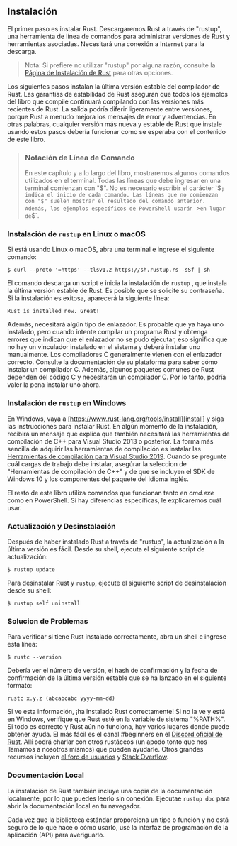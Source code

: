 ## Instalación

El primer paso es instalar Rust. Descargaremos Rust a través de "rustup", una
herramienta de línea de comandos para administrar versiones de Rust y herramientas asociadas. Necesitará
una conexión a Internet para la descarga.

> Nota: Si prefiere no utilizar "rustup" por alguna razón, consulte la [Página
> de Instalación de Rust](https://www.rust-lang.org/tools/install) para otras opciones.

Los siguientes pasos instalan la última versión estable del compilador de Rust.
Las garantías de estabilidad de Rust aseguran que todos los ejemplos del libro que
compile continuará compilando con las versiones más recientes de Rust. La salida podría
diferir ligeramente entre versiones, porque Rust a menudo mejora los mensajes de error
y advertencias. En otras palabras, cualquier versión más nueva y estable de Rust que instale
usando estos pasos debería funcionar como se esperaba con el contenido de este libro.

> ### Notación de Línea de Comando
>
> En este capítulo y a lo largo del libro, mostraremos algunos comandos utilizados en el
> terminal. Todas las líneas que debe ingresar en una terminal comienzan con "$".
> No es necesario escribir el carácter `$`; indica el inicio de cada
> comando. Las líneas que no comienzan con "$" suelen mostrar el resultado del
> comando anterior. Además, los ejemplos específicos de PowerShell usarán `>`
> en lugar de `$`.

### Instalación de `rustup` en Linux o macOS

Si está usando Linux o macOS, abra una terminal e ingrese el siguiente comando:

```console
$ curl --proto '=https' --tlsv1.2 https://sh.rustup.rs -sSf | sh
```

El comando descarga un script e inicia la instalación de `rustup`
, que instala la última versión estable de Rust. Es posible que se solicite
su contraseña. Si la instalación es exitosa, aparecerá la siguiente línea:

```text
Rust is installed now. Great!
```

Además, necesitará algún tipo de enlazador. Es probable que ya haya uno
instalado, pero cuando intente compilar un programa Rust y obtenga errores que indican
que el enlazador no se pudo ejecutar, eso significa que no hay un vinculador instalado en el
sistema y deberá instalar uno manualmente. Los compiladores C generalmente vienen con
el enlazador correcto. Consulte la documentación de su plataforma para saber cómo instalar un
compilador C. Además, algunos paquetes comunes de Rust dependen del código C y necesitarán un
compilador C. Por lo tanto, podría valer la pena instalar uno ahora.

### Instalación de `rustup` en Windows

En Windows, vaya a [https://www.rust-lang.org/tools/install][install] y siga
las instrucciones para instalar Rust. En algún momento de la instalación,
recibirá un mensaje que explica que también necesitará las herramientas de compilación de C++ para
Visual Studio 2013 o posterior. La forma más sencilla de adquirir las herramientas de compilación es
instalar las [Herramientas de compilación para Visual Studio 2019][visualstudio]. Cuando se pregunte cuál
cargas de trabajo debe instalar, asegúrar la seleccion de "Herramientas de compilación de C++" y de que
se incluyen el SDK de Windows 10 y los componentes del paquete del idioma inglés.

[install]: https://www.rust-lang.org/tools/install
[visualstudio]: https://visualstudio.microsoft.com/visual-cpp-build-tools/

El resto de este libro utiliza comandos que funcionan tanto en *cmd.exe* como en PowerShell.
Si hay diferencias específicas, le explicaremos cuál usar.

### Actualización y Desinstalación

Después de haber instalado Rust a través de "rustup", la actualización a la última versión es
fácil. Desde su shell, ejecuta el siguiente script de actualización:

```console
$ rustup update
```

Para desinstalar Rust y `rustup`, ejecute el siguiente script de desinstalación desde su
shell:

```console
$ rustup self uninstall
```

### Solucion de Problemas

Para verificar si tiene Rust instalado correctamente, abra un shell e ingrese esta
línea:


```console
$ rustc --version
```

Debería ver el número de versión, el hash de confirmación y la fecha de confirmación de la última
versión estable que se ha lanzado en el siguiente formato:

```text
rustc x.y.z (abcabcabc yyyy-mm-dd)
```

Si ve esta información, ¡ha instalado Rust correctamente! Si no
la ve y está en Windows, verifique que Rust esté en la
variable de sistema "%PATH%". Si todo es correcto y Rust aún no funciona, hay
varios lugares donde puede obtener ayuda. El más fácil es el canal #beginners en
el [Discord oficial de Rust][discord]. Allí podrá charlar con otros rustáceos
(un apodo tonto que nos llamamos a nosotros mismos) que pueden ayudarle. Otros grandes
recursos incluyen [el foro de usuarios][users] y [Stack Overflow][stackoverflow].

[discord]: https://discord.gg/rust-lang
[users]: https://users.rust-lang.org/
[stackoverflow]: https://stackoverflow.com/questions/tagged/rust

### Documentación Local

La instalación de Rust también incluye una copia de la documentación localmente, por lo que
puedes leerlo sin conexión. Ejecutae `rustup doc` para abrir la documentación local en
tu navegador.

Cada vez que la biblioteca estándar proporciona un tipo o función y no está
seguro de lo que hace o cómo usarlo, use la interfaz de programación de la aplicación
(API) para averiguarlo.
